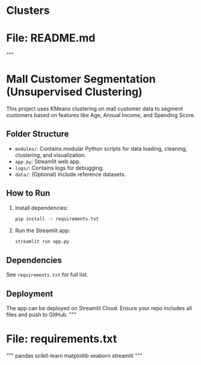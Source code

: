 # Clusters
# File: README.md
"""
# Mall Customer Segmentation (Unsupervised Clustering)

This project uses KMeans clustering on mall customer data to segment customers based on features like Age, Annual Income, and Spending Score.

## Folder Structure
- `modules/`: Contains modular Python scripts for data loading, cleaning, clustering, and visualization.
- `app.py`: Streamlit web app.
- `logs/`: Contains logs for debugging.
- `data/`: (Optional) Include reference datasets.

## How to Run
1. Install dependencies:
   ```bash
   pip install -r requirements.txt
   ```
2. Run the Streamlit app:
   ```bash
   streamlit run app.py
   ```

## Dependencies
See `requirements.txt` for full list.

## Deployment
The app can be deployed on Streamlit Cloud. Ensure your repo includes all files and push to GitHub.
"""


# File: requirements.txt
"""
pandas
scikit-learn
matplotlib
seaborn
streamlit
"""
